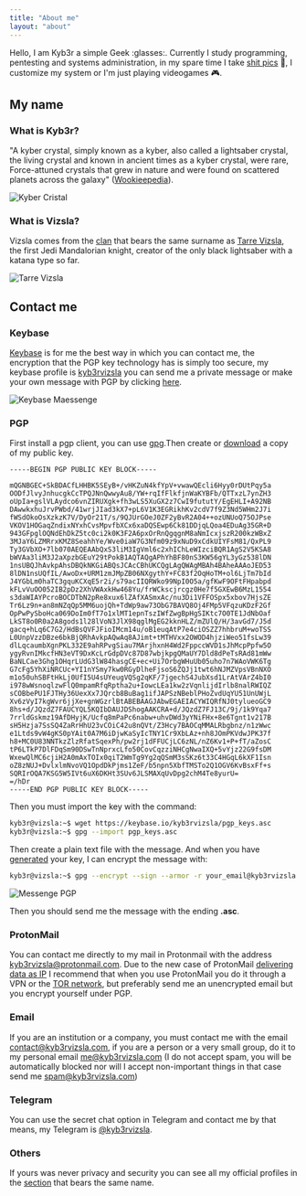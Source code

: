 ```yaml
---
title: "About me"
layout: "about"
---
```

Hello, I am Kyb3r a simple Geek :glasses:. Currently I study programming, pentesting and systems administration, in my spare time I take [shit pics](https://instagram.com/kyb3rvizsla) :poop:, I customize my system or I'm just playing videogames :video_game:.

## My name

### What is Kyb3r?
"A kyber crystal, simply known as a kyber, also called a lightsaber crystal, the living crystal and known in ancient times as a kyber crystal, were rare, Force-attuned crystals that grew in nature and were found on scattered planets across the galaxy" ([Wookieepedia](https://starwars.fandom.com/wiki/Kyber_crystal)).

![Kyber Cristal](/images/about/kyber.jpg)

### What is Vizsla?
Vizsla comes from the [clan](https://starwars.fandom.com/wiki/Clan_Vizsla) that bears the same surname as [Tarre Vizsla](https://starwars.fandom.com/wiki/Tarre_Vizsla), the first Jedi Mandalorian knight, creator of the only black lightsaber with a katana type so far.

![Tarre Vizsla](/images/about/tarre_vizsla.jpg)

## Contact me

### Keybase
[Keybase](https://keybase.io) is for me the best way in which you can contact me, the encryption that the PGP key technology has is simply too secure, my keybase profile is [kyb3rvizsla](https://keybase.io/kyb3rvizsla) you can send me a private message or make your own message with PGP by clicking [here](https://keybase.io/encrypt#kyb3rvizsla).

![Keybase Maessenge](/images/about/keybase_message.png)

### PGP
First install a pgp client, you can use [gpg](https://gnupg.org).Then create or [download](https://keybase.io/kyb3rvizsla/pgp_keys.asc) a copy of my public key.

```
-----BEGIN PGP PUBLIC KEY BLOCK-----

mQGNBGEC+SkBDACfLHHBK5SEyB+/vHKZuN4kfYpV+vwawQEcli6Hyy0rDUtPqy5a
OODfJlvyJnhucgkCcTPQJNnQwwyAu8/YW+rqIfFlkfjnWaKYBFb/QTTxzL7ynZH3
oUpIa+gslVLAydco6vnZIRUXgk+fh3wLS5XuGX2z7CwI9fututY/EgEHLI+A92NB
DAwwkxhuJrvPWbd/41wrjJIad3kX7+pL6V1K3EGRikhKv2cdV7f9Z3Nd5WHm2J7i
fWSdOkoOsXzkzK7V/DyOr21T/s/9QJUrGOeJ0ZF2yBvR2A04++ozUNUoQ75OJPse
VKOV1HOGaqZndixNYxhCvsMpvfbXCx6xaDQSEwp6Ck81DDjqLQoa4EDuAg35GR+D
943GFpglOQNdEhDkZ5tc0ci2k0K3F2A6pxOrRnQgqgnM8aNmIcxjszR200kzWBxZ
3MJaY6LZMRrxKMZ8SeahhYe/Wve0iaW7G3Nfm09z9xNuD9xCdkUIYFsM81/QxPL9
Ty3GVbXO+7lb070AEQEAAbQxS3liM3IgVml6c2xhIChLeWIzciBQR1AgS2V5KSA8
bWVAa3liM3J2aXpzbGEuY29tPokB1AQTAQgAPhYhBF80nS3KW56gYL3yGz538lDN
1nsUBQJhAvkpAhsDBQkNKGiABQsJCAcCBhUKCQgLAgQWAgMBAh4BAheAAAoJED53
8lDN1nsUQfIL/AwoDx+URM1zmJMpZB06NXgythY+FC83f2OqHoTM+ol6LjTm7bId
J4YGbLm0haTC3gquKCXqE5r2i/s79acIIQRWko99NpI0O5a/gfKwF9OFtFHpabpd
kFLvVuOO052IB2pDz2XhVWAxkHw468Yu/frWCkscjrcgz0He7f5GXEwB6MzL1554
s3daWIAYPcroBOCDTbN2pRe8xux6lZAfXASmxAc/nu3Di1VFFOSpx5xbov7HjsZE
Tr6Lz9n+an8mNZqQp5MM6uojQh+TdWp9aw73ObG7BAVQ8Oj4FMp5VFqzuKDzF2Gf
OpPwPySboHca069DoIm0fT7o1xlMT1epnTszIWfZwgBpHgSIKtc7O0TE1JdNbOaf
LkST8o0R0a2A8gods1l28lVoN3JlX98qglMgEG2kknHLZ/mZUlQ/H/3avGd7/J5d
gacq+hLq6C7G2/HdBsQVFJFioIMcm14u/oB1euqAtP7e4ciOSZZ7hhbruM+woTSS
L0UnpVzzDBze6bkBjQRhAvkpAQwAq8AJimt+tMTHVxx2OWOD4hjziWeo51fsLw39
dlLqcaumbXgnPKL332E9ahRPvgSiau7MArjhxnH4Wd2FppccWVD1sJhMcpPpfw5O
ygyRvnIMkcfHN3eVT9DxKcLrGdpDVc87D87wbjkpgQMaUY7Dld8dPeTsRAd81mWw
BaNLCae3Ghg1OHqrLUdG3lW84hasgCE+ec+Ui7OrbgWHuUb05uho7n7WAoVWK6Tg
G7cFg5YhXiNRCUc+YI1nYSmy7kw0RGyDlheFjsoS6ZQJj1twt6hNJMZVpsVBnNXO
m1o50uhSBFtHkLj0UfI5U4sUYeugVQSg2qKF/7jgechS4JubXsd1LrAtVArZ4bI0
i978wWsnoqlzwFlQ0mpamRfqRptha2u+IowcLEa1kw2zVqnlijdIrlb8nalRWIQZ
sCOBbePU1FJTHy36UexXx7JQrcb8BuBag1ifJAPSzNBeblPHoZvdUqYU51UnUWjL
Xv6zVyI7kgWvr6jjXe+gnWGzrlBtABEBAAGJAbwEGAEIACYWIQRfNJ0tylueoGC9
8hs+d/JQzdZ7FAUCYQL5KQIbDAUJDShogAAKCRA+d/JQzdZ7FJ13C/9j/1k9Yqa7
7rrldGskmz19AfDHyjK/Ucfq8mPaPc6nabw+uhvDWd3yYNiFHx+8e6Tgnt1v217B
sH5Hzja7SsSQ4ZaRrHhU23vCOiC42u8nQVt/Z3Hcy7BAOCqMMALRbgbnz/n1zWwc
e1Ltds9vW4gKS0pYAit0A7M6iDjwKaSyIcTNY1Cr9XbLAz+nh8JOmPKVdwJPK37f
h8+MC0U83NNTkzZlzRfatSqexPh/pw2rj1dFFUCjLC6zNL/nZ6Kv1+P+fT/aZosC
tP6LTkP7DlFDqSm90DSwTnNprxcLfo50CovCqzziNHCgNwaIXQ+5vYjz22G9fsDM
WxewQlMC6cjiH2A0mAxTOIx0qiT2WmTg9Yg2qQSmM3sSKz6t33C4HGqL6kXF1Isn
oZ8zNUJ+DvlxlmNvoVQ1OpdDkPjms1ZeF/b5npn5XbfTMSTo2Q1OGV6KvBsxFf+s
SQRIrOQA7KSG5W5IVt6uX6DKHt3SUv6JLSMAXqUvDpg2chM4Te8yurU=
=/hDr
-----END PGP PUBLIC KEY BLOCK-----
```

Then you must import the key with the command:
```bash
kyb3r@vizsla:~$ wget https://keybase.io/kyb3rvizsla/pgp_keys.asc
kyb3r@vizsla:~$ gpg --import pgp_keys.asc
```

Then create a plain text file with the message. And when you have [generated](https://docs.github.com/en/github/authenticating-to-github/managing-commit-signature-verification/generating-a-new-gpg-key) your key, I can encrypt the message with:
```bash
kyb3r@vizsla:~$ gpg --encrypt --sign --armor -r your_email@kyb3rvizsla.com file.txt
```
![Messenge PGP](/images/about/messenge_pgp.png)

Then you should send me the message with the ending **.asc**.

### ProtonMail
You can contact me directly to my mail in Protonmail with the address kyb3rvizsla@protonmail.com. Due to the new case of ProtonMail [delivering data as IP](https://pocketnow.com/protonmail-share-activist-ip-address) I recommend that when you use ProtonMail you do it through a VPN or the [TOR network](https://www.torproject.org), but preferably send me an unencrypted email but you encrypt yourself under PGP.

### Email
If you are an institution or a company, you must contact me with the email contact@kyb3rvizsla.com, if you are a person or a very small group, do it to my personal email me@kyb3rvizsla.com (I do not accept spam, you will be automatically blocked nor will I accept non-important things in that case send me spam@kyb3rvizsla.com)

### Telegram
You can use the secret chat option in Telegram and contact me by that means, my Telegram is [@kyb3rvizsla](https://t.me/kyb3rvizsla).

### Others
If yours was never privacy and security you can see all my official profiles in the [section](/profiles) that bears the same name.